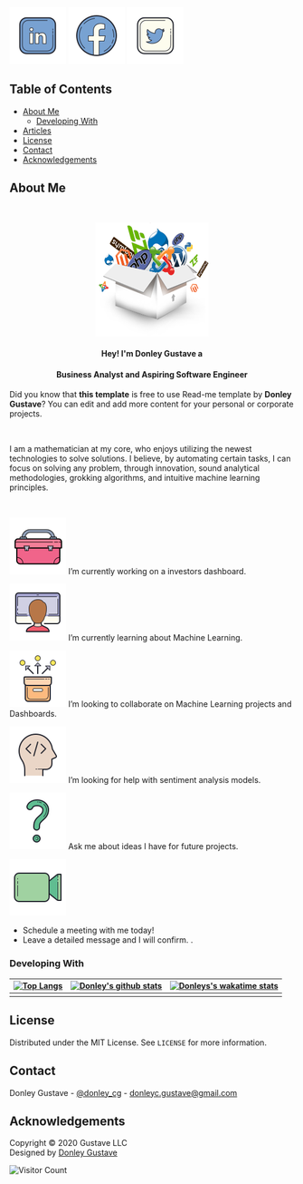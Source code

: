 <!--
**dgustave/dgustave** is a ✨ _special_ ✨ repository because its `README.md` (this file) appears on your GitHub profile.

Here are some ideas to get you started:

- 🔭 I’m currently working on ...
- 🌱 I’m currently learning ...
- 👯 I’m looking to collaborate on ...
- 🤔 I’m looking for help with ...
- 💬 Ask me about ...
- 📫 How to reach me: ...
- 😄 Pronouns: ...
- ⚡ Fun fact: ...
-->

<!--
*** Thanks for checking out this README Template. If you have a suggestion that would
*** make this better, please fork the repo and create a pull request or simply open
*** an issue with the tag "enhancement".
*** Thanks again! Now go create something AMAZING! :D
***
***
***
*** To avoid retyping too much info. Do a search and replace for the following:
*** github_username, repo_name, twitter_handle, email
-->




<!-- PROJECT SHIELDS -->
<!--
*** I'm using markdown "reference style" links for readability.
*** Reference links are enclosed in brackets [ ] instead of parentheses ( ).
*** See the bottom of this document for the declaration of the reference variables
*** for contributors-url, forks-url, etc. This is an optional, concise syntax you may use.
*** https://www.markdownguide.org/basic-syntax/#reference-style-links
-->
[![LinkedIn][linkedin-shield]][linkedin-url]
[![Facebook][facebook-shield]][facebook-url]
[![Twitter][twitter-shield]][twitter-url]

<!-- TABLE OF CONTENTS -->
## Table of Contents
* [About Me](#about-me)
  * [Developing With](#developing-with)
* [Articles](#articles)
* [License](#license)
* [Contact](#contact)
* [Acknowledgements](#acknowledgements)


<!-- ABOUT ME -->
## About Me

  <br />
  <p align="center">
  <a href="https://github.com/dgustave/dgustave">
    <img src="images/box.png" alt="Logo" width="200" height="200">
    <!-- <img src="images/marvinm.png" alt="Logo" width="120" height="120"> -->
  </a>

  <h4 align="center">Hey! I'm Donley Gustave a</h4>
   <h4 align="center"><strong>Business Analyst</strong> and Aspiring Software Engineer</h4>
   

  <p align="center">
    <p>Did you know that <strong>this template</strong> is free to use Read-me template by <strong>Donley Gustave</strong>? You can edit and add more content  for your personal or corporate projects.</p>
    <br />
    <p> I am a mathematician at my core, who enjoys utilizing the newest technologies to solve solutions. I believe, by automating certain tasks, I can focus on solving any problem, through innovation, sound analytical methodologies, grokking algorithms, and intuitive machine learning principles. 
    </p>
    <br />
  
  <!-- <p align="center">
  <a href="https://github.com/github_username/repo_name">
    <img src="icons/live-demo.png" alt="Logo" width="80" height="80">
  </a>
   <h4 align="center">Portfolio</h4> -->

<!-- MARKDOWN LINKS & ICONS -->
<!-- https://www.markdownguide.org/basic-syntax/#reference-style-links -->
[license-shield]: icons/certified.png 
[license-url]: https://github.com/dgustave/README-Template/blob/master/LICENSE.txt>
[linkedin-url]: https://www.linkedin.com/in/donleygustave/
[linkedin-shield]: icons/linkedin.png
[twitter-url]: https://twitter.com/donley_cg
[twitter-shield]: icons/twitter.png
[facebook-url]: https://www.facebook.com/dgustave
[facebook-shield]: icons/facebook.png
[zoom-url]: https://calendly.com/donleyc-gustave/meeting
[zoom-shield]:  icons/zoom.png

<!-- MARKDOWN LINKS & IMAGES -->
[project-screenshot]: images/screenshot.png




<!-- [![Product Name Screen Shot][project-screenshot]](https://example.com) -->
![work-shield](icons/work.png) I’m currently working on a investors dashboard. 

![learn-shield](icons/learn.png) I’m currently learning about Machine Learning.

![lookingto-shield](icons/lookto.png) I’m looking to collaborate on Machine Learning projects and Dashboards. 

![lookingfor-shield](icons/lookfor.png) I’m looking for help with sentiment analysis models. 

![ask-shield](icons/ask.png) Ask me about ideas I have for future projects. 

[![Zoom][zoom-shield]][zoom-url] 
* Schedule a meeting with me today!
* Leave a detailed message and I will confirm. .


### Developing With

  | [![Top Langs](https://github-readme-stats.vercel.app/api/top-langs/?username=dgustave)](https://github.com/dgustave/github-readme-stats)         | [![Donley's github stats](https://github-readme-stats.vercel.app/api?username=dgustave)](https://github.com/dgustave/github-readme-stats)     |   [![Donleys's wakatime stats](https://github-readme-stats.vercel.app/api/wakatime?username=dgustave)](https://github.com/dgustave/github-readme-stats)
  | ---------------------------------------- | ---------------------------------------- | --------------------------------------| 
  |                                          |                                          |                                       |
        
<!-- 
## Articles

- ["Art of Readme - Learn the art of writing quality READMEs."](https://github.com/noffle/art-of-readme#readme) - *Stephen Whitmore*
- ["How To Write A Great README"](https://thoughtbot.com/blog/how-to-write-a-great-readme) - *Caleb Thompson (thoughtbot)*
- ["Readme Driven Development"](http://tom.preston-werner.com/2010/08/23/readme-driven-development.html) - *Tom Preston-Werner*
- ["Top ten reasons why I won’t use your open source project"](https://changelog.com/posts/top-ten-reasons-why-i-wont-use-your-open-source-project) - *Adam Stacoviak*
- ["What I learned from an old GitHub project that won 3,000 Stars in a Week"](https://www.freecodecamp.org/news/what-i-learned-from-an-old-github-project-that-won-3-000-stars-in-a-week-628349a5ee14/) - *KyuWoo Choi* -->


<!-- LICENSE -->
## License
Distributed under the MIT License. See `LICENSE` for more information.


<!-- CONTACT -->
## Contact
Donley Gustave - [@donley_cg](https://twitter.com/donley_cg) - donleyc.gustave@gmail.com

<!-- ACKNOWLEDGEMENTS -->
## Acknowledgements


<!-- Footer -->
<footer id="footer">
<p class="copyright">Copyright &copy; 2020 Gustave LLC
<br>Designed by <a rel="nofollow" href="https://www.facebook.com/dgustave">Donley Gustave</a></p>
</footer>

![Visitor Count](https://profile-counter.glitch.me/dgustave/count.svg)
